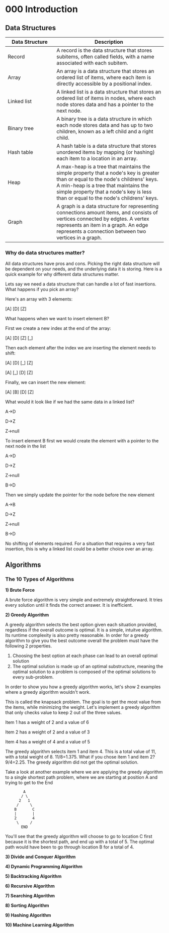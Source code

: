 # 000 Introduction

## Data Structures

<table><thead><tr><th width="139">Data Structure</th><th>Description</th></tr></thead><tbody><tr><td>Record</td><td>A record is the data structure that stores subitems, often called fields, with a name associated with each subitem.</td></tr><tr><td>Array</td><td>An array is a data structure that stores an ordered list of items, where each item is directly accessible by a positional index.</td></tr><tr><td>Linked list</td><td>A linked list is a data structure that stores an ordered list of items in nodes, where each node stores data and has a pointer to the next node.</td></tr><tr><td>Binary tree</td><td>A binary tree is a data structure in which each node stores data and has up to two children, known as a left child and a right child.</td></tr><tr><td>Hash table</td><td>A hash table is a data structure that stores unordered items by mapping (or hashing) each item to a location in an array.</td></tr><tr><td>Heap</td><td>A max-heap is a tree that maintains the simple property that a node's key is greater than or equal to the node's childrens' keys. A min-heap is a tree that maintains the simple property that a node's key is less than or equal to the node's childrens' keys.</td></tr><tr><td>Graph</td><td>A graph is a data structure for representing connections amount items, and consists of vertices connected by edgtes. A vertex represents an item in a graph. An edge represents a connection between two vertices in a graph.</td></tr></tbody></table>

### Why do data structures matter?

All data structures have pros and cons. Picking the right data structure will be dependent on your needs, and the underlying data it is storing. Here is a quick example for why different data structures matter.

Lets say we need a data structure that can handle a lot of fast insertions. What happens if you pick an array?&#x20;

Here's an array with 3 elements:

\[A] \[D] \[Z]

What happens when we want to insert element B?

First we create a new index at the end of the array:

\[A] \[D] \[Z] \[\_]

Then each element after the index we are inserting the element needs to shift:

\[A] \[D] \[\_] \[Z]

\[A] \[\_] \[D] \[Z]

Finally, we can insert the new element:

\[A] \[B] \[D] \[Z]

What would it look like if we had the same data in a linked list?

A->D

D->Z

Z->null

To insert element B first we would create the element with a pointer to the next node in the list

A->D

D->Z

Z->null

B->D

Then we simply update the pointer for the node before the new element

A->B

D->Z

Z->null

B->D

No shifting of elements required. For a situation that requires a very fast insertion, this is why a linked list could be a better choice over an array.

## Algorithms

### The 10 Types of Algorithms

**1) Brute Force**

A brute force algorithm is very simple and extremely straightforward. It tries every solution until it finds the correct answer. It is inefficient.&#x20;

**2) Greedy Algorithm**

A greedy algorithm selects the best option given each situation provided, regardless if the overall outcome is optimal. It is a simple, intuitve algorithm. Its runtime complexity is also pretty reasonable. In order for a greedy algorithm to give you the best outcome overall the problem must have the following 2 properties.

1. Choosing the best option at each phase can lead to an overall optimal solution
2. The optimal solution is made up of an optimal substructure, meaning the optimal solution to a problem is composed of the optimal solutions to every sub-problem.

In order to show you how a greedy algorithm works, let's show 2 examples where a greedy algorithm wouldn't work.

This is called the knapsack problem. The goal is to get the most value from the items, while minimizing the weight. Let's implement a greedy algorithm that only checks value to keep 2 out of the three values.

Item 1 has a weight of 2 and a value of 6

Item 2 has a weight of 2 and a value of 3

Item 4 has a weight of 4 and a value of 5

The greedy algorithm selects item 1 and item 4. This is a total value of 11, with a total weight of 8. 11/8=1.375. What if you chose item 1 and item 2? 9/4=2.25. The greedy algorithm did not get the optimal solution.&#x20;

Take a look at another example where we are applying the greedy algorithm to a single shortest path problem, where we are starting at position A and trying to get to the End

```
        A
       / \
      2   1
     /     \
    B       C
    |       |
    2       4
     \     /
       END
```

You'll see that the greedy algorithm will choose to go to location C first because it is the shortest path, and end up with a total of 5. The optimal path would have been to go through location B for a total of 4.

**3) Divide and Conquer Algorithm**

**4) Dynamic Programming Algorithm**

**5) Backtracking Algorithm**

**6) Recursive Algorithm**

**7) Searching Algorithm**

**8) Sorting Algorithm**

**9) Hashing Algorithm**

**10) Machine Learning Algorithm**





